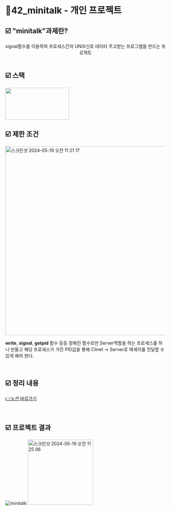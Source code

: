 # 📜42_minitalk - 개인 프로젝트


##  ☑️ "minitalk"과제란?
<div align="center">
  signal함수를 이용하여 프로세스간의 UNIX신호 데이터 주고받는 프로그램을 만드는 프로젝트
</div>

<br />

##  ☑️ 스택

<img src="https://github.com/exceed96/Personal_42Libft/assets/90549959/5c7c2c98-78af-4d14-96da-dcc8a8b9270b" width="200" height="100" />


<br />

##  ☑️ 제한 조건
<img width="593" alt="스크린샷 2024-05-19 오전 11 21 17" src="https://github.com/exceed96/Personal_42Minitalk/assets/90549959/df548397-7412-49ba-8283-700fd04f0121">

<strong>write</strong>, <strong>signal</strong>, <strong>getpid</strong> 함수 등등 정해진 함수로만 Server역할을 하는 프로세스를 하나 만들고 해당 프로세스가 가진 PID값을 통해 Clinet -> Server로 메세지를 전달할 수 있게 해야 한다.

<br />

## ☑️ 정리 내용

[👉노션 바로가기](https://www.notion.so/minitalk-819f1ff1c3f3403bb201da68c43bb214?pvs=4)

<br />

## ☑️ 프로젝트 결과
![minitalk](https://github.com/exceed96/Personal_42Minitalk/assets/90549959/b1546f1f-ee54-48d4-9e0b-c1a3dda17428)
<img width="205" alt="스크린샷 2024-05-19 오전 11 25 06" src="https://github.com/exceed96/Personal_42Minitalk/assets/90549959/7c09c03c-c823-4248-8ff4-b4f6ef56c58d">

